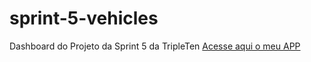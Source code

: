 # sprint-5-vehicles
Dashboard do Projeto da Sprint 5 da TripleTen
[Acesse aqui o meu APP](https://sprint-5-vehicles-dxgm.onrender.com)
